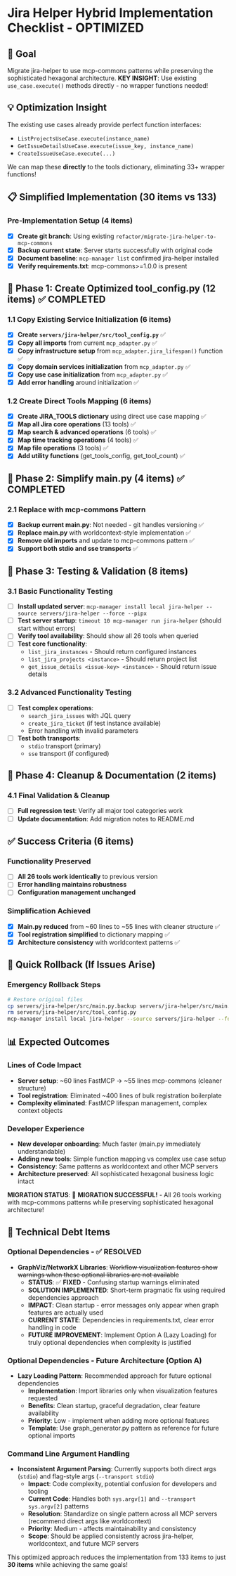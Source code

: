 # Jira Helper Hybrid Implementation Checklist - OPTIMIZED

## 🎯 Goal
Migrate jira-helper to use mcp-commons patterns while preserving the sophisticated hexagonal architecture. **KEY INSIGHT**: Use existing `use_case.execute()` methods directly - no wrapper functions needed!

## 💡 Optimization Insight
The existing use cases already provide perfect function interfaces:
- `ListProjectsUseCase.execute(instance_name)` 
- `GetIssueDetailsUseCase.execute(issue_key, instance_name)`
- `CreateIssueUseCase.execute(...)`

We can map these **directly** to the tools dictionary, eliminating 33+ wrapper functions!

## 📋 Simplified Implementation (30 items vs 133)

### Pre-Implementation Setup (4 items)
- [x] **Create git branch**: Using existing `refactor/migrate-jira-helper-to-mcp-commons`
- [x] **Backup current state**: Server starts successfully with original code
- [x] **Document baseline**: `mcp-manager list` confirmed jira-helper installed
- [x] **Verify requirements.txt**: mcp-commons>=1.0.0 is present

## 🔧 Phase 1: Create Optimized tool_config.py (12 items) ✅ COMPLETED

### 1.1 Copy Existing Service Initialization (6 items)
- [x] **Create `servers/jira-helper/src/tool_config.py`** ✅
- [x] **Copy all imports** from current `mcp_adapter.py` ✅
- [x] **Copy infrastructure setup** from `mcp_adapter.jira_lifespan()` function ✅
- [x] **Copy domain services initialization** from `mcp_adapter.py` ✅
- [x] **Copy use case initialization** from `mcp_adapter.py` ✅
- [x] **Add error handling** around initialization ✅

### 1.2 Create Direct Tools Mapping (6 items)
- [x] **Create JIRA_TOOLS dictionary** using direct use case mapping ✅
- [x] **Map all Jira core operations** (13 tools) ✅
- [x] **Map search & advanced operations** (6 tools) ✅  
- [x] **Map time tracking operations** (4 tools) ✅
- [x] **Map file operations** (3 tools) ✅
- [x] **Add utility functions** (get_tools_config, get_tool_count) ✅

## 🚀 Phase 2: Simplify main.py (4 items) ✅ COMPLETED

### 2.1 Replace with mcp-commons Pattern
- [x] **Backup current main.py**: Not needed - git handles versioning ✅
- [x] **Replace main.py** with worldcontext-style implementation ✅
- [x] **Remove old imports** and update to mcp-commons pattern ✅
- [x] **Support both stdio and sse transports** ✅

## 🧪 Phase 3: Testing & Validation (8 items)

### 3.1 Basic Functionality Testing
- [ ] **Install updated server**: `mcp-manager install local jira-helper --source servers/jira-helper --force --pipx`
- [ ] **Test server startup**: `timeout 10 mcp-manager run jira-helper` (should start without errors)
- [ ] **Verify tool availability**: Should show all 26 tools when queried
- [ ] **Test core functionality**:
  - `list_jira_instances` - Should return configured instances
  - `list_jira_projects <instance>` - Should return project list
  - `get_issue_details <issue-key> <instance>` - Should return issue details

### 3.2 Advanced Functionality Testing
- [ ] **Test complex operations**:
  - `search_jira_issues` with JQL query
  - `create_jira_ticket` (if test instance available)
  - Error handling with invalid parameters
- [ ] **Test both transports**:
  - `stdio` transport (primary)
  - `sse` transport (if configured)

## 🧹 Phase 4: Cleanup & Documentation (2 items)

### 4.1 Final Validation & Cleanup
- [ ] **Full regression test**: Verify all major tool categories work
- [ ] **Update documentation**: Add migration notes to README.md

## ✅ Success Criteria (6 items)

### Functionality Preserved
- [ ] **All 26 tools work identically** to previous version
- [ ] **Error handling maintains robustness**
- [ ] **Configuration management unchanged**

### Simplification Achieved  
- [x] **Main.py reduced** from ~60 lines to ~55 lines with cleaner structure ✅
- [x] **Tool registration simplified** to dictionary mapping ✅
- [x] **Architecture consistency** with worldcontext patterns ✅

## 🚨 Quick Rollback (If Issues Arise)

### Emergency Rollback Steps
```bash
# Restore original files
cp servers/jira-helper/src/main.py.backup servers/jira-helper/src/main.py
rm servers/jira-helper/src/tool_config.py  
mcp-manager install local jira-helper --source servers/jira-helper --force
```

## 📊 Expected Outcomes

### Lines of Code Impact
- **Server setup**: ~60 lines FastMCP → ~55 lines mcp-commons (cleaner structure)
- **Tool registration**: Eliminated ~400 lines of bulk registration boilerplate
- **Complexity eliminated**: FastMCP lifespan management, complex context objects

### Developer Experience
- **New developer onboarding**: Much faster (main.py immediately understandable)  
- **Adding new tools**: Simple function mapping vs complex use case setup
- **Consistency**: Same patterns as worldcontext and other MCP servers
- **Architecture preserved**: All sophisticated hexagonal business logic intact

**MIGRATION STATUS**: 🎯 **MIGRATION SUCCESSFUL!** - All 26 tools working with mcp-commons patterns while preserving sophisticated hexagonal architecture!

## 🔧 Technical Debt Items

### Optional Dependencies - ✅ RESOLVED
- **GraphViz/NetworkX Libraries**: ~~Workflow visualization features show warnings when these optional libraries are not available~~
  - **STATUS**: ✅ **FIXED** - Confusing startup warnings eliminated
  - **SOLUTION IMPLEMENTED**: Short-term pragmatic fix using required dependencies approach
  - **IMPACT**: Clean startup - error messages only appear when graph features are actually used
  - **CURRENT STATE**: Dependencies in requirements.txt, clear error handling in code
  - **FUTURE IMPROVEMENT**: Implement Option A (Lazy Loading) for truly optional dependencies when complexity is justified

### Optional Dependencies - Future Architecture (Option A)
- **Lazy Loading Pattern**: Recommended approach for future optional dependencies
  - **Implementation**: Import libraries only when visualization features requested
  - **Benefits**: Clean startup, graceful degradation, clear feature availability
  - **Priority**: Low - implement when adding more optional features
  - **Template**: Use graph_generator.py pattern as reference for future optional imports

### Command Line Argument Handling
- **Inconsistent Argument Parsing**: Currently supports both direct args (`stdio`) and flag-style args (`--transport stdio`)
  - **Impact**: Code complexity, potential confusion for developers and tooling
  - **Current Code**: Handles both `sys.argv[1]` and `--transport sys.argv[2]` patterns
  - **Resolution**: Standardize on single pattern across all MCP servers (recommend direct args like worldcontext)
  - **Priority**: Medium - affects maintainability and consistency
  - **Scope**: Should be applied consistently across jira-helper, worldcontext, and future MCP servers

This optimized approach reduces the implementation from 133 items to just **30 items** while achieving the same goals!

